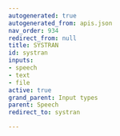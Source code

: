 ```yaml
---
autogenerated: true
autogenerated_from: apis.json
nav_order: 934
redirect_from: null
title: SYSTRAN
id: systran
inputs:
- speech
- text
- file
active: true
grand_parent: Input types
parent: Speech
redirect_to: systran

---
```


